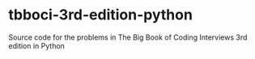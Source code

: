 # tbboci-3rd-edition-python
Source code for the problems in The Big Book of Coding Interviews 3rd edition in Python
